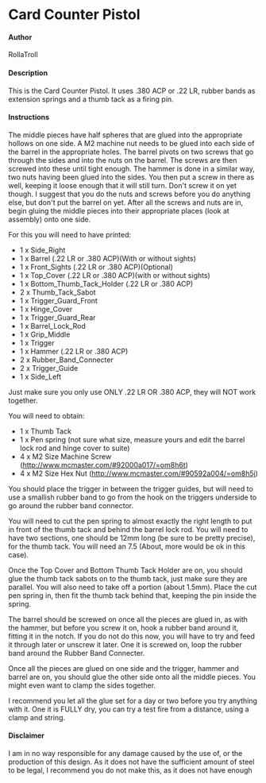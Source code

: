# Card Counter Pistol

#### Author
RollaTroll

#### Description
This is the Card Counter Pistol. It uses .380 ACP or .22 LR, rubber bands as extension springs and a thumb tack as a firing pin.

#### Instructions
The middle pieces have half spheres that are glued into the appropriate hollows on one side.  A M2 machine nut needs to be glued into each side of the barrel in the appropriate holes. The barrel pivots on two screws that go through the sides and into the nuts on the barrel. The screws are then screwed into these until tight enough. The hammer is done in a similar way, two nuts having been glued into the sides. You then put a screw in there as well, keeping it loose enough that it will still turn. Don't screw it on yet though.  I suggest that you do the nuts and screws before you do anything else, but don't put the barrel on yet.  After all the screws and nuts are in, begin gluing the middle pieces into their appropriate places (look at assembly) onto one side.

For this you will need to have printed:

* 1 x Side_Right
* 1 x Barrel (.22 LR or .380 ACP)(With or without sights)
* 1 x Front_Sights (.22 LR or .380 ACP)(Optional)
* 1 x Top_Cover (.22 LR or .380 ACP)(with or without sights)
* 1 x Bottom_Thumb_Tack_Holder (.22 LR or .380 ACP)
* 2 x Thumb_Tack_Sabot
* 1 x Trigger_Guard_Front
* 1 x Hinge_Cover
* 1 x Trigger_Guard_Rear
* 1 x Barrel_Lock_Rod
* 1 x Grip_Middle
* 1 x Trigger
* 1 x Hammer (.22 LR or .380 ACP)
* 2 x Rubber_Band_Connecter
* 2 x Trigger_Guide
* 1 x Side_Left

Just make sure you only use ONLY .22 LR OR .380 ACP, they will NOT work together.

You will need to obtain:

* 1 x Thumb Tack
* 1 x Pen spring (not sure what size, measure yours and edit the barrel lock rod and hinge cover to suite)
* 4 x M2 Size Machine Screw (http://www.mcmaster.com/#92000a017/=om8h6t)
* 4 x M2 Size Hex Nut (http://www.mcmaster.com/#90592a004/=om8h5j)

You should place the trigger in between the trigger guides, but will need to use a smallish rubber band to go from the hook on the triggers underside to go around the rubber band connector.

You will need to cut the pen spring to almost exactly the right length to put in front of the thumb tack and behind the barrel lock rod. You will need to have two sections, one should be 12mm long (be sure to be pretty precise), for the thumb tack. You will need an 7.5 (About, more would be ok in this case).

Once the Top Cover and Bottom Thumb Tack Holder are on, you should glue the thumb tack sabots on to the thumb tack, just make sure they are parallel. You will also need to take off a portion (about 1.5mm). Place the cut pen spring in, then fit the thumb tack behind that, keeping the pin inside the spring.

The barrel should be screwed on once all the pieces are glued in, as with the hammer, but before you screw it on, hook a rubber band around it, fitting it in the notch. If you do not do this now, you will have to try and feed it through later or unscrew it later. One it is screwed on, loop the rubber band around the Rubber Band Connecter.

Once all the pieces are glued on one side and the trigger, hammer and barrel are on, you should glue the other side onto all the middle pieces. You might even want to clamp the sides together.

I recommend you let all the glue set for a day or two before you try anything with it. One it is FULLY dry, you can try a test fire from a distance, using a clamp and string.

#### Disclaimer
I am in no way responsible for any damage caused by the use of, or the production of this design. As it does not have the sufficient amount of steel to be legal, I recommend you do not make this, as it does not have enough
